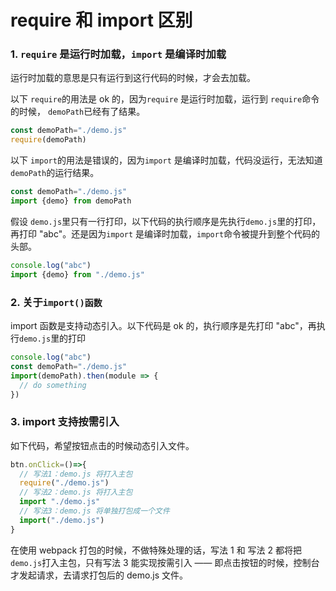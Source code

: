 # require 和 import 区别

### 1. `require` 是运行时加载，`import` 是编译时加载

运行时加载的意思是只有运行到这行代码的时候，才会去加载。

以下 `require`的用法是 ok 的，因为`require` 是运行时加载，运行到 `require`命令的时候， `demoPath`已经有了结果。
```js
const demoPath="./demo.js"
require(demoPath)
```

以下 `import`的用法是错误的，因为`import` 是编译时加载，代码没运行，无法知道`demoPath`的运行结果。
```js
const demoPath="./demo.js"
import {demo} from demoPath 
```

假设 `demo.js`里只有一行打印，以下代码的执行顺序是先执行`demo.js`里的打印，再打印 "abc"。还是因为`import` 是编译时加载，`import`命令被提升到整个代码的头部。
```js
console.log("abc")
import {demo} from "./demo.js" 
```

### 2. 关于`import()函数`

import 函数是支持动态引入。以下代码是 ok 的，执行顺序是先打印 "abc"，再执行`demo.js`里的打印
```js
console.log("abc")
const demoPath="./demo.js"
import(demoPath).then(module => {
  // do something
})
```

### 3. import 支持按需引入

如下代码，希望按钮点击的时候动态引入文件。
```js
btn.onClick=()=>{
  // 写法1：demo.js 将打入主包
  require("./demo.js")
  // 写法2：demo.js 将打入主包
  import "./demo.js"
  // 写法3：demo.js 将单独打包成一个文件
  import("./demo.js")
}
```

在使用 webpack 打包的时候，不做特殊处理的话，写法 1 和 写法 2 都将把 `demo.js`打入主包，只有写法 3 能实现按需引入 —— 即点击按钮的时候，控制台才发起请求，去请求打包后的 demo.js 文件。


